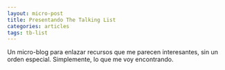 ```yaml
---
layout: micro-post
title: Presentando The Talking List
categories: articles
tags: tb-list
---
```


Un micro-blog para enlazar recursos que me parecen interesantes, sin un orden especial. Simplemente, lo que me voy encontrando.
